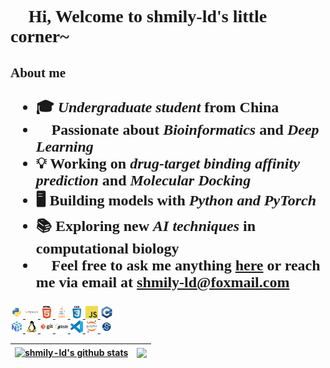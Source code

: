 <h1 style="font-family:Cambria; font-weight:bold; font-size:28px;">👋 Hi, Welcome to shmily-ld's little corner~ </h1>

<h2 style="font-family:Cambria; font-weight:bold;">About me</h2>

<ul style="font-family:Cambria; font-weight:bold; font-size:24px;">
  <li>🎓 <b><i>Undergraduate student</i></b> from China</li>
  <li>🔬 Passionate about <b><i>Bioinformatics</i></b> and <b><i>Deep Learning</i></b></li>
  <li>💡 Working on <b><i>drug-target binding affinity prediction</i></b> and <b><i>Molecular Docking</i></b></li>
  <li>🖥️ Building models with <b><i>Python and PyTorch</i></b></li>
  <li>📚 Exploring new <b><i>AI techniques</i></b> in computational biology</li>
  <li>💬 Feel free to ask me anything <a href="https://github.com/shmily-ld/shmily-ld/issues"><b>here</b></a> or reach me via email at <a href="mailto:your-email@example.com"><b>shmily-ld@foxmail.com</b></li>
</ul>



<code><img height="20" alt="python" src="https://raw.githubusercontent.com/github/explore/master/topics/python/python.png"></code>
<code><img height="20" alt="pytorch" src="https://raw.githubusercontent.com/github/explore/master/topics/pytorch/pytorch.png"></code>
<code><img height="20" alt="html" src="https://raw.githubusercontent.com/github/explore/master/topics/html/html.png"></code>
<code><img height="20" alt="java" src="https://raw.githubusercontent.com/github/explore/master/topics/java/java.png"></code>
<code><img height="20" alt="css" src="https://raw.githubusercontent.com/github/explore/master/topics/css/css.png"></code>
<code><img height="20" alt="javascript" src="https://raw.githubusercontent.com/github/explore/master/topics/javascript/javascript.png"></code>
<code><img height="20" alt="c++" src="https://raw.githubusercontent.com/github/explore/master/topics/cpp/cpp.png"></code>   
<code><img height="20" alt="numpy" src="https://raw.githubusercontent.com/github/explore/master/topics/numpy/numpy.png"></code>
<code><img height="20" alt="linux" src="https://raw.githubusercontent.com/github/explore/master/topics/linux/linux.png"></code>
<code><img height="20" alt="git" src="https://raw.githubusercontent.com/github/explore/master/topics/git/git.png"></code>
<code><img height="20" alt="bash" src="https://raw.githubusercontent.com/github/explore/master/topics/bash/bash.png"></code>
<code><img height="20" alt="vscode" src="https://raw.githubusercontent.com/github/explore/master/topics/visual-studio-code/visual-studio-code.png"></code>
<code><img height="20" alt="jupyter" src="https://raw.githubusercontent.com/github/explore/master/topics/jupyter-notebook/jupyter-notebook.png"></code>
<code><img height="20" alt="scipy" src="https://raw.githubusercontent.com/github/explore/master/topics/scipy/scipy.png"></code>



| <a href="https://github.com/shmily-ld/github-readme-stats"><img align="center" src="https://github-readme-stats.vercel.app/api?username=shmily-ld&show_icons=true&include_all_commits=true&theme=buefy&hide_border=true" alt="shmily-ld's github stats" /></a> | <a href="https://github.com/shmily-ld/github-readme-stats"><img align="center" src="https://github-readme-stats.vercel.app/api/top-langs/?username=shmily-ld&layout=compact&theme=buefy&hide_border=true" /></a> |
| ------------- | ------------- |


